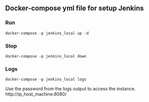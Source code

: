 ## Docker-compose yml file for setup Jenkins

### Run

```docker-compose -p jenkins_local up -d```

### Stop 

```docker-compose -p jenkins_local down```

### Logs

```docker-compose -p jenkins_local logs```

Use the password from the logs output to access the instance.
http://ip_host_machine:8080/


